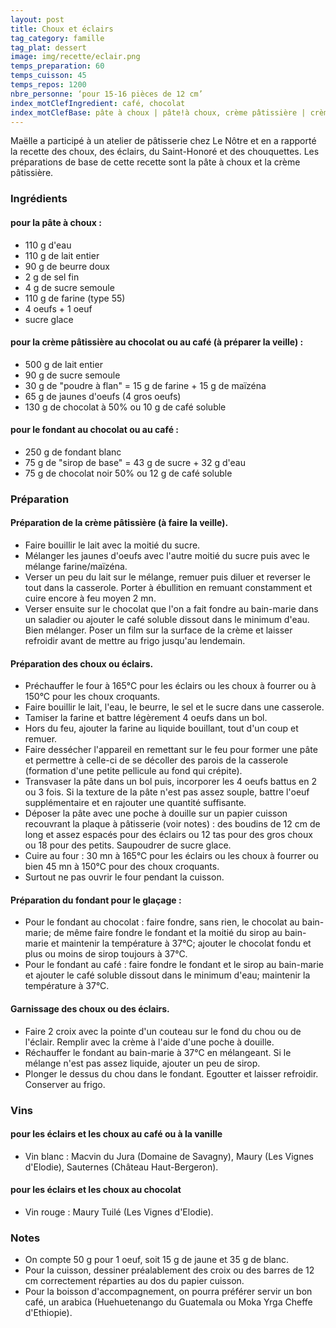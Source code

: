 ```yaml
---
layout: post
title: Choux et éclairs
tag_category: famille
tag_plat: dessert
image: img/recette/eclair.png
temps_preparation: 60
temps_cuisson: 45
temps_repos: 1200
nbre_personne: ‘pour 15-16 pièces de 12 cm’
index_motClefIngredient: café, chocolat
index_motClefBase: pâte à choux | pâte!à choux, crème pâtissière | crème!pâtissière
---
```

Maëlle a participé à un atelier de pâtisserie chez Le Nôtre et en a rapporté la recette des choux, des éclairs, du Saint-Honoré et des chouquettes. Les préparations de base de cette recette sont la pâte à choux et la crème pâtissière.

### Ingrédients
#### pour la pâte à choux :
* 110 g d'eau
* 110 g de lait entier
* 90 g de beurre doux
* 2 g de sel fin
* 4 g de sucre semoule
* 110 g de farine (type 55)
* 4 oeufs + 1 oeuf
* sucre glace

#### pour la crème pâtissière au chocolat ou au café (à préparer la veille) :
* 500 g de lait entier
* 90 g de sucre semoule
* 30 g de "poudre à flan" = 15 g de farine + 15 g de maïzéna
* 65 g de jaunes d'oeufs (4 gros oeufs)
* 130 g de chocolat à 50% ou 10 g de café soluble

#### pour le fondant au chocolat ou au café :
* 250 g de fondant blanc
* 75 g de "sirop de base" = 43 g de sucre + 32 g d'eau
* 75 g de chocolat noir 50% ou 12 g de café soluble

### Préparation
#### Préparation de la crème pâtissière (à faire la veille).
* Faire bouillir le lait avec la moitié du sucre.
* Mélanger les jaunes d'oeufs avec l'autre moitié du sucre puis avec le mélange farine/maïzéna.
* Verser un peu du lait sur le mélange, remuer puis diluer et reverser le tout dans la casserole. Porter à ébullition en remuant constamment et cuire encore à feu moyen 2 mn.
* Verser ensuite sur le chocolat que l'on a fait fondre au bain-marie dans un saladier ou ajouter le café soluble dissout dans le minimum d'eau. Bien mélanger. Poser un film sur la surface de la crème et laisser refroidir avant de mettre au frigo jusqu'au lendemain.

#### Préparation des choux ou éclairs.
* Préchauffer le four à 165°C pour les éclairs ou les choux à fourrer ou à 150°C pour les choux croquants.
* Faire bouillir le lait, l'eau, le beurre, le sel et le sucre dans une casserole.
* Tamiser la farine et battre légèrement 4 oeufs dans un bol.
* Hors du feu, ajouter la farine au liquide bouillant, tout d'un coup et remuer.
* Faire dessécher l'appareil en remettant sur le feu pour former une pâte et permettre à celle-ci de se décoller des parois de la casserole (formation d'une petite pellicule au fond qui crépite).
* Transvaser la pâte dans un bol puis, incorporer les 4 oeufs battus en 2 ou 3 fois. Si la texture de la pâte n'est pas assez souple, battre l'oeuf supplémentaire et en rajouter une quantité suffisante.
* Déposer la pâte avec une poche à douille sur un papier cuisson recouvrant la plaque à pâtisserie (voir notes) : des boudins de 12 cm de long et assez espacés pour des éclairs ou 12 tas pour des gros choux ou 18 pour des petits. Saupoudrer de sucre glace.
* Cuire au four : 30 mn à 165°C pour les éclairs ou les choux à fourrer ou bien 45 mn à 150°C pour des choux croquants.
* Surtout ne pas ouvrir le four pendant la cuisson.

#### Préparation du fondant pour le glaçage :
* Pour le fondant au chocolat : faire fondre, sans rien, le chocolat au bain-marie; de même faire fondre le fondant et la moitié du sirop au bain-marie et maintenir la température à 37°C; ajouter le chocolat fondu et plus ou moins de sirop toujours à 37°C.
* Pour le fondant au café : faire fondre le fondant et le sirop au bain-marie et ajouter le café soluble dissout dans le minimum d'eau; maintenir la température à 37°C.

#### Garnissage des choux ou des éclairs.
* Faire 2 croix avec la pointe d'un couteau sur le fond du chou ou de l'éclair. Remplir avec la crème à l'aide d'une poche à douille.
* Réchauffer le fondant au bain-marie à 37°C en mélangeant. Si le mélange n'est pas assez liquide, ajouter un peu de sirop.
* Plonger le dessus du chou dans le fondant. Egoutter et laisser refroidir. Conserver au frigo.

### Vins
#### pour les éclairs et les choux au café ou à la vanille
* Vin blanc : Macvin du Jura (Domaine de Savagny), Maury (Les Vignes d'Elodie), Sauternes (Château Haut-Bergeron).
#### pour les éclairs et les choux au chocolat
* Vin rouge : Maury Tuilé (Les Vignes d'Elodie).

### Notes
* On compte 50 g pour 1 oeuf, soit 15 g de jaune et 35 g de blanc.
* Pour la cuisson, dessiner préalablement des croix ou des barres de 12 cm correctement réparties au dos du papier cuisson.
* Pour la boisson d'accompagnement, on pourra préférer servir un bon café, un arabica (Huehuetenango du Guatemala ou Moka Yrga Cheffe d'Ethiopie).
